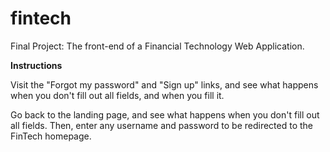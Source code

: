 # fintech
Final Project: The front-end of a Financial Technology Web Application.

<b>Instructions</b>

Visit the "Forgot my password" and "Sign up" links, and see what happens when you don't fill out all fields, and when you fill it.

Go back to the landing page, and see what happens when you don't fill out all fields. Then, enter any username and password to be redirected to the FinTech homepage.
